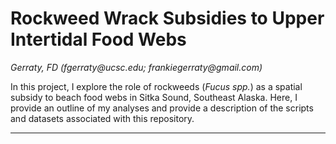 # Rockweed Wrack Subsidies to Upper Intertidal Food Webs

*Gerraty, FD (fgerraty\@ucsc.edu; frankiegerraty\@gmail.com)*

In this project, I explore the role of rockweeds (*Fucus spp.*) as a spatial subsidy to beach food webs in Sitka Sound, Southeast Alaska. Here, I provide an outline of my analyses and provide a description of the scripts and datasets associated with this repository.

------------------------------------------------------------------------
